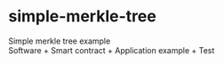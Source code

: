 # simple-merkle-tree
 
 Simple merkle tree example \
 Software + Smart contract + Application example + Test
